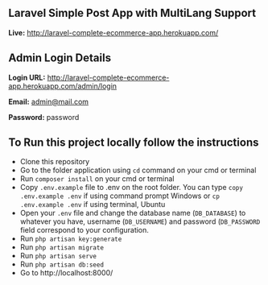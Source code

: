 ## Laravel Simple Post App with MultiLang Support
**Live:** http://laravel-complete-ecommerce-app.herokuapp.com/

## Admin Login Details
**Login URL:** http://laravel-complete-ecommerce-app.herokuapp.com/admin/login

**Email:** admin@mail.com

**Password:** password



## To Run this project locally follow the instructions
- Clone this repository
- Go to the folder application using `cd` command on your cmd or terminal
- Run `composer install` on your cmd or terminal
- Copy `.env.example` file to .env on the root folder. You can type `copy .env.example .env` if using command prompt Windows or `cp .env.example .env` if using terminal, Ubuntu
- Open your `.env` file and change the database name (`DB_DATABASE`) to whatever you have, username (`DB_USERNAME`) and password (`DB_PASSWORD` field correspond to your configuration.
- Run `php artisan key:generate`
- Run `php artisan migrate`
- Run `php artisan serve`
- Run `php artisan db:seed`
- Go to http://localhost:8000/
